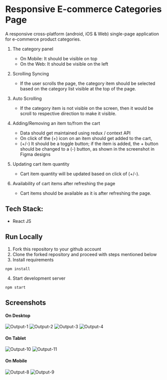 # Responsive E-commerce Categories Page

A responsive cross-platform (android, iOS & Web) single-page application for e-commerce product categories. 

1. The category panel 
    - On Mobile: It should be visible on top 
    - On the Web: It should be visible on the left

2. Scrolling Syncing 
    - If the user scrolls the page, the category item should be selected based on the category list visible at the top of the page. 

3. Auto Scrolling
    - If the category item is not visible on the screen, then it would be scroll to respective direction to make it visible.

4. Adding/Removing an item to/from the cart 
    - Data should get maintained using redux / context API
    - On click of the (+) icon on an item should get added to the cart, 
    - (+/-) It should be a toggle button; if the item is added, the + button should be changed to a (-) button, as shown in the screenshot in Figma designs 

5. Updating cart item quantity
    - Cart item quantity will be updated based on click of (+/-).

6. Availability of cart items after refreshing the page
    - Cart items should be available as it is after refreshing the page.


## Tech Stack: 

- React JS


## Run Locally

1. Fork this repository to your github account
2. Clone the forked repository and proceed with steps mentioned below
3. Install requirements
```
npm install
```
4. Start development server
```
npm start
```

## Screenshots

#### On Desktop
![Output-1](https://github.com/Gopi1422/ecommerce-categories-responsive/blob/b242b4262d1db88034ecdd408ba364d1b293e7ac/screenshots/1.png)
![Output-2](https://github.com/Gopi1422/ecommerce-categories-responsive/blob/b242b4262d1db88034ecdd408ba364d1b293e7ac/screenshots/2.png)
![Output-3](https://github.com/Gopi1422/ecommerce-categories-responsive/blob/b242b4262d1db88034ecdd408ba364d1b293e7ac/screenshots/3.png)
![Output-4](https://github.com/Gopi1422/ecommerce-categories-responsive/blob/b242b4262d1db88034ecdd408ba364d1b293e7ac/screenshots/4.png)

#### On Tablet
![Output-10](https://github.com/Gopi1422/ecommerce-categories-responsive/blob/b242b4262d1db88034ecdd408ba364d1b293e7ac/screenshots/10.png)
![Output-11](https://github.com/Gopi1422/ecommerce-categories-responsive/blob/b242b4262d1db88034ecdd408ba364d1b293e7ac/screenshots/11.png)

#### On Mobile
![Output-8](https://github.com/Gopi1422/ecommerce-categories-responsive/blob/b242b4262d1db88034ecdd408ba364d1b293e7ac/screenshots/8.png)
![Output-9](https://github.com/Gopi1422/ecommerce-categories-responsive/blob/b242b4262d1db88034ecdd408ba364d1b293e7ac/screenshots/9.png)

